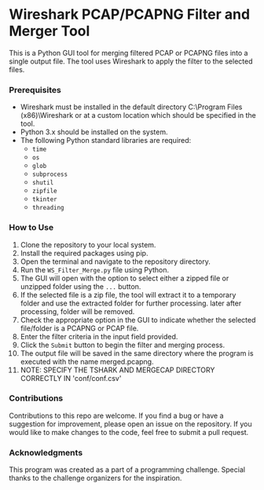# Wireshark PCAP/PCAPNG  Filter and Merger Tool
This is a Python GUI tool for merging filtered PCAP or PCAPNG files into a single output file. The tool uses Wireshark to apply the filter to the selected files.

### Prerequisites
- Wireshark must be installed in the default directory C:\Program Files (x86)\Wireshark or at a custom location which should be specified in the tool.
- Python 3.x should be installed on the system.
- The following Python standard libraries are required:
  - `time`
  - `os`
  - `glob`
  - `subprocess`
  - `shutil`
  - `zipfile`
  - `tkinter`
  - `threading`
  
### How to Use
1. Clone the repository to your local system.
2. Install the required packages using pip.
3. Open the terminal and navigate to the repository directory.
4. Run the `WS_Filter_Merge.py` file using Python.
5. The GUI will open with the option to select either a zipped file or unzipped folder using the `...` button.
6. If the selected file is a zip file, the tool will extract it to a temporary folder and use the extracted folder for further processing. later after processing, folder will be removed.
7. Check the appropriate option in the GUI to indicate whether the selected file/folder is a PCAPNG or PCAP file.
8. Enter the filter criteria in the input field provided.
9. Click the `Submit` button to begin the filter and merging process.
10. The output file will be saved in the same directory where the program is executed with the name merged.pcapng.
11. NOTE: SPECIFY THE TSHARK AND MERGECAP DIRECTORY CORRECTLY IN 'conf/conf.csv'

### Contributions
Contributions to this repo are welcome. If you find a bug or have a suggestion for improvement, please open an issue on the repository. If you would like to make changes to the code, feel free to submit a pull request.

### Acknowledgments
This program was created as a part of a programming challenge. Special thanks to the challenge organizers for the inspiration.
